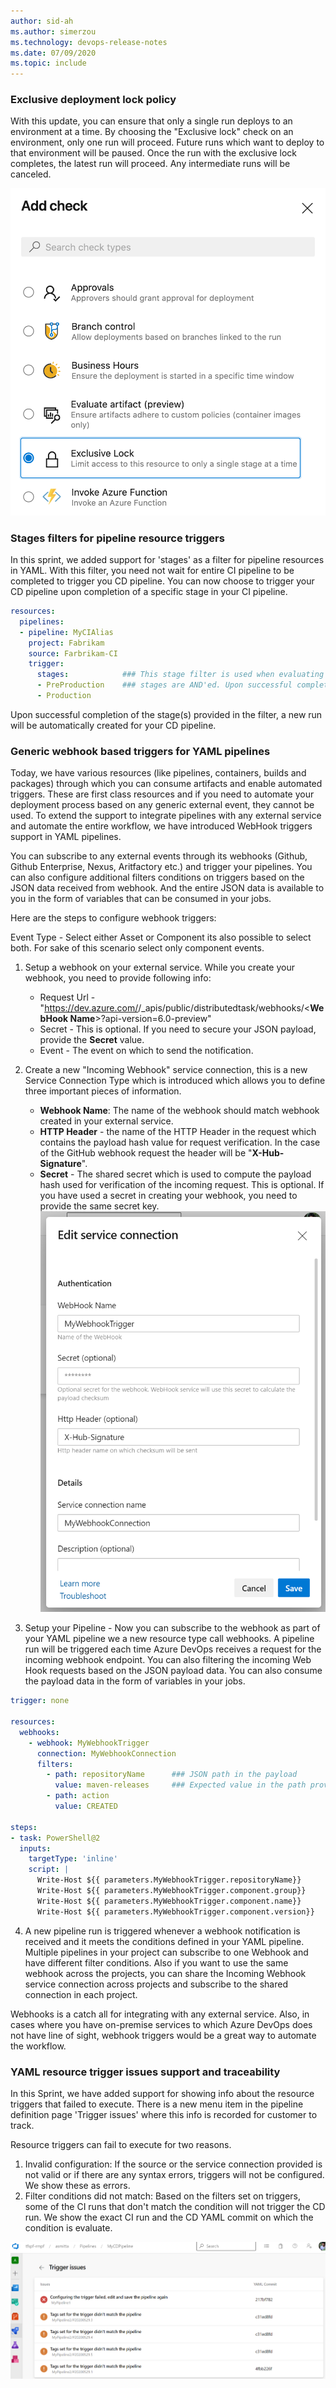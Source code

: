 ```yaml
---
author: sid-ah
ms.author: simerzou
ms.technology: devops-release-notes
ms.date: 07/09/2020
ms.topic: include
---
```


### Exclusive deployment lock policy

With this update, you can ensure that only a single run deploys to an environment at a time. By choosing the &quot;Exclusive lock&quot; check on an environment, only one run will proceed. Future runs which want to deploy to that environment will be paused. Once the run with the exclusive lock completes, the latest run will proceed. Any intermediate runs will be canceled.

![img](../../media/172-pipelines-0-0.png)

### Stages filters for pipeline resource triggers

In this sprint, we added support for 'stages' as a filter for pipeline resources in YAML. With this filter, you need not wait for entire CI pipeline to be completed to trigger you CD pipeline. You can now choose to trigger your CD pipeline upon completion of a specific stage in your CI pipeline.
```yml
resources:
  pipelines:
  - pipeline: MyCIAlias  
    project: Fabrikam  
    source: Farbrikam-CI  
    trigger:    
      stages:            ### This stage filter is used when evaluating conditions for triggering your CD pipeline
      - PreProduction    ### stages are AND'ed. Upon successful completion of the stages provided, your CD pipeline will be triggered. 
      - Production
```
Upon successful completion of the stage(s) provided in the filter, a new run will be automatically created for your CD pipeline.


### Generic webhook based triggers for YAML pipelines

Today, we have various resources (like pipelines, containers, builds and packages) through which you can consume artifacts and enable automated triggers. These are first class resources and if you need to automate your deployment process based on any generic external event, they cannot be used. To extend the support to integrate pipelines with any external service and automate the entire workflow, we have introduced WebHook triggers support in YAML pipelines.

You can subscribe to any external events through its webhooks (Github, Github Enterprise, Nexus, Aritfactory etc.) and trigger your pipelines. You can also configure additional filters conditions on triggers based on the JSON data received from webhook. And the entire JSON data is available to you in the form of variables that can be consumed in your jobs.

Here are the steps to configure webhook triggers:

Event Type - Select either Asset or Component its also possible to select both. For sake of this scenario select only component events.

1. Setup a webhook on your external service. While you create your webhook, you need to provide following info:
    - Request Url - "https://dev.azure.com/<ADO Organization>/_apis/public/distributedtask/webhooks/<**WebHook Name**>?api-version=6.0-preview"
    - Secret - This is optional. If you need to secure your JSON payload, provide the **Secret** value. 
    - Event - The event on which to send the notification.
2. Create a new "Incoming Webhook" service connection, this is a new Service Connection Type which is introduced which allows you to define three important pieces of information.
    - **Webhook Name**: The name of the webhook should match webhook created in your external service.
    - **HTTP Header** - the name of the HTTP Header in the request which contains the payload hash value for request verification. In the case of the GitHub webhook request the header will be "**X-Hub-Signature**".
    - **Secret** - The shared secret which is used to compute the payload hash used for verification of the incoming request. This is optional. If you have used a secret in creating your webhook, you need to provide the same secret key.
![Image](../../media/172-pipelines-0-1.png)

3. Setup your Pipeline -  Now you can subscribe to the webhook as part of your YAML pipeline we a new resource type call webhooks. A pipeline run will be triggered each time Azure DevOps receives a request for the incoming webhook endpoint.  You can also filtering the incoming Web Hook requests based on the JSON payload data. You can also consume the payload data in the form of variables in your jobs.

```yml
trigger: none

resources:
  webhooks:
    - webhook: MyWebhookTrigger
      connection: MyWebhookConnection
      filters:
        - path: repositoryName      ### JSON path in the payload
          value: maven-releases     ### Expected value in the path provided
        - path: action
          value: CREATED

steps:
- task: PowerShell@2
  inputs:
    targetType: 'inline'
    script: |
      Write-Host ${{ parameters.MyWebhookTrigger.repositoryName}}
      Write-Host ${{ parameters.MyWebhookTrigger.component.group}}
      Write-Host ${{ parameters.MyWebhookTrigger.component.name}}
      Write-Host ${{ parameters.MyWebhookTrigger.component.version}}
```

4. A new pipeline run is triggered whenever a webhook notification is received and it meets the conditions defined in your YAML pipeline. Multiple pipelines in your project can subscribe to one Webhook and have different filter conditions. Also if you want to use the same webhook across the projects, you can share the Incoming Webhook service connection across projects and subscribe to the shared connection in each project.

Webhooks is a catch all for integrating with any external service. Also, in cases where you have on-premise services to which Azure DevOps does not have line of sight, webhook triggers would be a great way to automate the workflow.

### YAML resource trigger issues support and traceability

In this Sprint, we have added support for showing info about the resource triggers that failed to execute.
There is a new menu item in the pipeline definition page 'Trigger issues' where this info is recorded for customer to track.

Resource triggers can fail to execute for two reasons.

1. Invalid configuration: If the source or the service connection provided is not valid or if there are any syntax errors, triggers will not be configured. We show these as errors. 
2. Filter conditions did not match: Based on the filters set on triggers, some of the CI runs that don't match the condition will not trigger the CD run. We show the exact CI run and the CD YAML commit on which the condition is evaluate.

![Image](../../media/172-pipelines-0-2.png)
